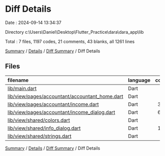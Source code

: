 # Diff Details

Date : 2024-09-14 13:34:37

Directory c:\\Users\\Daniel\\Desktop\\Flutter_Practice\\dara\\dara_app\\lib

Total : 7 files,  1197 codes, 21 comments, 43 blanks, all 1261 lines

[Summary](results.md) / [Details](details.md) / [Diff Summary](diff.md) / Diff Details

## Files
| filename | language | code | comment | blank | total |
| :--- | :--- | ---: | ---: | ---: | ---: |
| [lib/main.dart](/lib/main.dart) | Dart | 2 | 0 | 0 | 2 |
| [lib/view/pages/accountant/accountant_home.dart](/lib/view/pages/accountant/accountant_home.dart) | Dart | 98 | -1 | 4 | 101 |
| [lib/view/pages/accountant/income.dart](/lib/view/pages/accountant/income.dart) | Dart | 330 | 1 | 16 | 347 |
| [lib/view/pages/accountant/income_dialog.dart](/lib/view/pages/accountant/income_dialog.dart) | Dart | 643 | 20 | 21 | 684 |
| [lib/view/shared/colors.dart](/lib/view/shared/colors.dart) | Dart | 4 | 1 | 1 | 6 |
| [lib/view/shared/info_dialog.dart](/lib/view/shared/info_dialog.dart) | Dart | 106 | 0 | 1 | 107 |
| [lib/view/shared/strings.dart](/lib/view/shared/strings.dart) | Dart | 14 | 0 | 0 | 14 |

[Summary](results.md) / [Details](details.md) / [Diff Summary](diff.md) / Diff Details